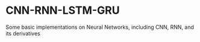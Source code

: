 # CNN-RNN-LSTM-GRU
Some basic implementations on Neural Networks, including CNN, RNN, and its derivatives
